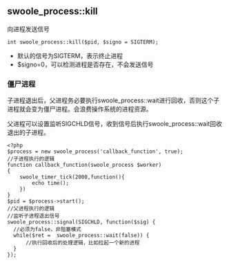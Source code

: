 ## swoole_process::kill 
向进程发送信号

~~~
int swoole_process::kill($pid, $signo = SIGTERM);
~~~
* 默认的信号为SIGTERM，表示终止进程
* $signo=0，可以检测进程是否存在，不会发送信号

### 僵尸进程

子进程退出后，父进程务必要执行swoole_process::wait进行回收，否则这个子进程就会变为僵尸进程。会浪费操作系统的进程资源。

父进程可以设置监听SIGCHLD信号，收到信号后执行swoole_process::wait回收退出的子进程。

~~~
<?php
$process = new swoole_process('callback_function', true);
//子进程执行的逻辑
function callback_function(swoole_process $worker)
{
    swoole_timer_tick(2000,function(){
        echo time();
    })
}
$pid = $process->start();
//父进程执行的逻辑
//监听子进程退出信号
swoole_process::signal(SIGCHLD, function($sig) {
  //必须为false，非阻塞模式
  while($ret =  swoole_process::wait(false)) {
      //执行回收后的处理逻辑，比如拉起一个新的进程
  }
});
~~~